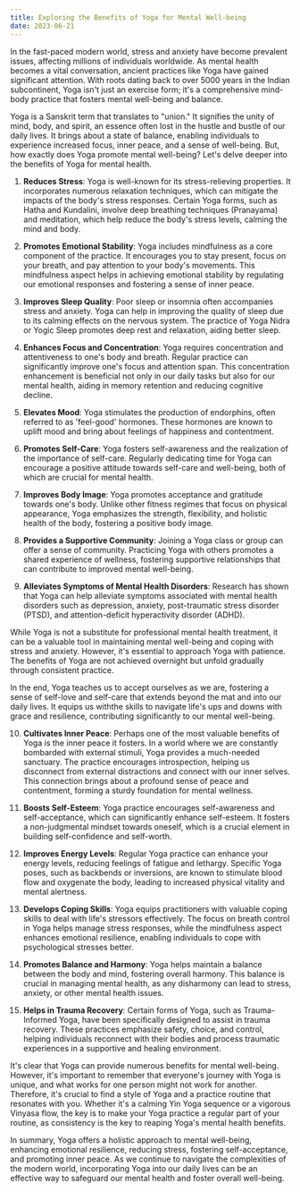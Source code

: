 ```yaml
---
title: Exploring the Benefits of Yoga for Mental Well-being
date: 2023-06-21
---
```

In the fast-paced modern world, stress and anxiety have become prevalent issues, affecting millions of individuals worldwide. As mental health becomes a vital conversation, ancient practices like Yoga have gained significant attention. With roots dating back to over 5000 years in the Indian subcontinent, Yoga isn't just an exercise form; it's a comprehensive mind-body practice that fosters mental well-being and balance.

Yoga is a Sanskrit term that translates to "union." It signifies the unity of mind, body, and spirit, an essence often lost in the hustle and bustle of our daily lives. It brings about a state of balance, enabling individuals to experience increased focus, inner peace, and a sense of well-being. But, how exactly does Yoga promote mental well-being? Let's delve deeper into the benefits of Yoga for mental health.

1. **Reduces Stress**: Yoga is well-known for its stress-relieving properties. It incorporates numerous relaxation techniques, which can mitigate the impacts of the body's stress responses. Certain Yoga forms, such as Hatha and Kundalini, involve deep breathing techniques (Pranayama) and meditation, which help reduce the body's stress levels, calming the mind and body.

2. **Promotes Emotional Stability**: Yoga includes mindfulness as a core component of the practice. It encourages you to stay present, focus on your breath, and pay attention to your body's movements. This mindfulness aspect helps in achieving emotional stability by regulating our emotional responses and fostering a sense of inner peace.

3. **Improves Sleep Quality**: Poor sleep or insomnia often accompanies stress and anxiety. Yoga can help in improving the quality of sleep due to its calming effects on the nervous system. The practice of Yoga Nidra or Yogic Sleep promotes deep rest and relaxation, aiding better sleep.

4. **Enhances Focus and Concentration**: Yoga requires concentration and attentiveness to one's body and breath. Regular practice can significantly improve one's focus and attention span. This concentration enhancement is beneficial not only in our daily tasks but also for our mental health, aiding in memory retention and reducing cognitive decline.

5. **Elevates Mood**: Yoga stimulates the production of endorphins, often referred to as 'feel-good' hormones. These hormones are known to uplift mood and bring about feelings of happiness and contentment.

6. **Promotes Self-Care**: Yoga fosters self-awareness and the realization of the importance of self-care. Regularly dedicating time for Yoga can encourage a positive attitude towards self-care and well-being, both of which are crucial for mental health.

7. **Improves Body Image**: Yoga promotes acceptance and gratitude towards one's body. Unlike other fitness regimes that focus on physical appearance, Yoga emphasizes the strength, flexibility, and holistic health of the body, fostering a positive body image.

8. **Provides a Supportive Community**: Joining a Yoga class or group can offer a sense of community. Practicing Yoga with others promotes a shared experience of wellness, fostering supportive relationships that can contribute to improved mental well-being.

9. **Alleviates Symptoms of Mental Health Disorders**: Research has shown that Yoga can help alleviate symptoms associated with mental health disorders such as depression, anxiety, post-traumatic stress disorder (PTSD), and attention-deficit hyperactivity disorder (ADHD).

While Yoga is not a substitute for professional mental health treatment, it can be a valuable tool in maintaining mental well-being and coping with stress and anxiety. However, it's essential to approach Yoga with patience. The benefits of Yoga are not achieved overnight but unfold gradually through consistent practice.

In the end, Yoga teaches us to accept ourselves as we are, fostering a sense of self-love and self-care that extends beyond the mat and into our daily lives. It equips us withthe skills to navigate life's ups and downs with grace and resilience, contributing significantly to our mental well-being.

10. **Cultivates Inner Peace**: Perhaps one of the most valuable benefits of Yoga is the inner peace it fosters. In a world where we are constantly bombarded with external stimuli, Yoga provides a much-needed sanctuary. The practice encourages introspection, helping us disconnect from external distractions and connect with our inner selves. This connection brings about a profound sense of peace and contentment, forming a sturdy foundation for mental wellness.

11. **Boosts Self-Esteem**: Yoga practice encourages self-awareness and self-acceptance, which can significantly enhance self-esteem. It fosters a non-judgmental mindset towards oneself, which is a crucial element in building self-confidence and self-worth.

12. **Improves Energy Levels**: Regular Yoga practice can enhance your energy levels, reducing feelings of fatigue and lethargy. Specific Yoga poses, such as backbends or inversions, are known to stimulate blood flow and oxygenate the body, leading to increased physical vitality and mental alertness.

13. **Develops Coping Skills**: Yoga equips practitioners with valuable coping skills to deal with life's stressors effectively. The focus on breath control in Yoga helps manage stress responses, while the mindfulness aspect enhances emotional resilience, enabling individuals to cope with psychological stresses better.

14. **Promotes Balance and Harmony**: Yoga helps maintain a balance between the body and mind, fostering overall harmony. This balance is crucial in managing mental health, as any disharmony can lead to stress, anxiety, or other mental health issues.

15. **Helps in Trauma Recovery**: Certain forms of Yoga, such as Trauma-Informed Yoga, have been specifically designed to assist in trauma recovery. These practices emphasize safety, choice, and control, helping individuals reconnect with their bodies and process traumatic experiences in a supportive and healing environment.

It's clear that Yoga can provide numerous benefits for mental well-being. However, it's important to remember that everyone's journey with Yoga is unique, and what works for one person might not work for another. Therefore, it's crucial to find a style of Yoga and a practice routine that resonates with you. Whether it's a calming Yin Yoga sequence or a vigorous Vinyasa flow, the key is to make your Yoga practice a regular part of your routine, as consistency is the key to reaping Yoga's mental health benefits.

In summary, Yoga offers a holistic approach to mental well-being, enhancing emotional resilience, reducing stress, fostering self-acceptance, and promoting inner peace. As we continue to navigate the complexities of the modern world, incorporating Yoga into our daily lives can be an effective way to safeguard our mental health and foster overall well-being.